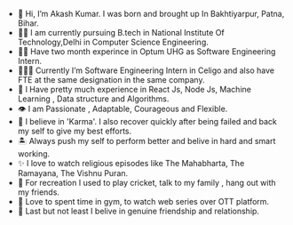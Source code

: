 - 👋 Hi, I’m Akash Kumar. I was born and brought up In Bakhtiyarpur, Patna, Bihar. 
- 👨‍🎓 I am currently pursuing B.tech in National Institute Of Technology,Delhi in Computer Science Engineering.
- 🧑‍💻 Have two month experince in Optum UHG as Software Engineering Intern.
- 👨🏻‍💻 Currently I’m Software Engineering Intern in Celigo and also have FTE at the same designation in the same company. 
- 👑 I Have pretty much experience in React Js, Node Js, Machine Learning , Data structure and Algorithms.
- 👁 I am Passionate , Adaptable, Courageous and Flexible.
- 💪 I believe in 'Karma'. I also recover quickly after being failed and back my self to give my best efforts.
- 🏝 Always push my self to perform better and belive in hard and smart working.
- ✨ I love to watch religious episodes like The Mahabharta, The Ramayana, The Vishnu Puran.
- 🌻 For recreation I used to play cricket, talk to my family , hang out with my friends.
- 💫 Love to spent time in gym, to watch web series over OTT platform.
- 🫶 Last but not least I belive in genuine friendship and relationship.

<!---
akash-musky/akash-musky is a ✨ special ✨ repository because its `README.md` (this file) appears on your GitHub profile.
You can click the Preview link to take a look at your changes.
--->

